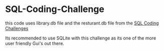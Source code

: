 # SQL-Coding-Challenge

this code uses library.db file and the resturant.db 
file from the [SQL Coding Challenges](https://www.linkedin.com/learning/sql-code-challenge)

Its recommended to use SQLite with this challenge as its one of the more user friendly Gui's out there. 
